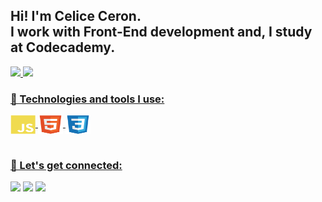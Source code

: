 ## Hi! I'm Celice Ceron. <br> I work with Front-End development and, I study at Codecademy.


<div>
 <a href="https://github.com/celiceceron">
 <img height="170em" src="https://github-readme-stats.vercel.app/api?username=celiceceron&show_icons=true&theme=dark"/>
 <img height="170em" src="https://github-readme-stats.vercel.app/api/top-langs/?username=celiceceron&layout=compact&langs_count=16&theme=dark"/>
</div>
 
### 🔧 Technologies and tools I use:
 <div>
  <img align="center" alt="Celice-Js" height="30" width="40" 
  src="https://raw.githubusercontent.com/devicons/devicon/master/icons/javascript/javascript-plain.svg">
  <img align="center" alt="Celice-HTML" height="30" width="40" src="https://raw.githubusercontent.com/devicons/devicon/master/icons/html5/html5-original.svg">
  <img align="center" alt="Celice-CSS" height="30" width="40" src="https://raw.githubusercontent.com/devicons/devicon/master/icons/css3/css3-original.svg">
 </div> <br>

### 💙 Let's get connected:
<div> 
    <a href="https://celicewebdeveloper.netlify.app" target="_blank"><img src="https://img.shields.io/badge/website-000000?style=for-the-badge&logo=About.me&logoColor=white" target="_blank"></a> 
  <a href="https://www.linkedin.com/in/celice-ceron/" target="_blank"><img src="https://img.shields.io/badge/-LinkedIn-%230077B5?style=for-the-badge&logo=linkedin&logoColor=white" target="_blank"></a> 
  <a href="https://codepen.io/celiceceron" target="_blank"><img src="https://img.shields.io/badge/Codepen-000000?style=for-the-badge&logo=codepen&logoColor=white" target="_blank"></a> 
</div>
